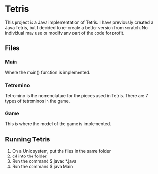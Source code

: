 # Tetris

This project is a Java implementation of Tetris. I have previously created a Java Tetris, but I decided to re-create a better version from scratch. No individual may use or modify any part of the code for profit.

## Files

### Main

Where the main() function is implemented.

### Tetromino

Tetromino is the nomenclature for the pieces used in Tetris. There are 7 types of tetrominos in the game.

### Game

This is where the model of the game is implemented.

## Running Tetris

1. On a Unix system, put the files in the same folder.
2. cd into the folder.
3. Run the command $ javac *.java
4. Run the command $ java Main